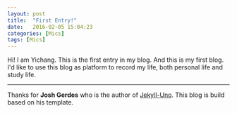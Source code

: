 ```yaml
---
layout: post
title:  "First Entry!"
date:   2016-02-05 15:04:23
categories: [Mics]
tags: [Mics]
---
```

Hi!
I am Yichang. This is the first entry in my blog. And this is my first blog. I'd like to use this blog as platform to 
record my life, both personal life and study life.

---
Thanks for **Josh Gerdes** who is the author of [Jekyll-Uno](https://github.com/joshgerdes/jekyll-uno). This blog is build based on his template. 
